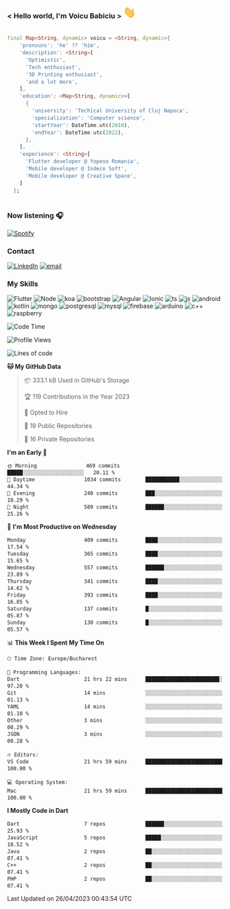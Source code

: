 ### < Hello world, I'm **Voicu Babiciu** > <img src="https://raw.githubusercontent.com/ABSphreak/ABSphreak/master/gifs/Hi.gif" width="30px"/>

```dart

final Map<String, dynamic> voicu = <String, dynamic>{
    'pronouns': 'he' ?? 'him',
    'description': <String>[
      'Optimistic',
      'Tech enthusiast',
      '3D Printing enthusiast',
      'and a lot more',
    ],
    'education': <Map<String, dynamic>>[
      {
        'university': 'Techical University of Cluj Napoca',
        'specialization': 'Computer science',
        'startYear': DateTime.utc(2018),
        'endYear': DateTime.utc(2022),
      },
    ],
    'experience': <String>[
      'Flutter developer @ Yopeso Romania',
      'Mobile developer @ Indeco Soft',
      'Mobile developer @ Creative Space',
    ]
  };
  
```
### Now listening 🎧
[![Spotify](https://voicubabiciu.vercel.app/api/spotify)](https://open.spotify.com/user/vbfx10)

### Contact
[![LinkedIn](https://img.shields.io/badge/linkedin-0A66C2?style=for-the-badge&logo=linkedin&logoColor=white)](https://www.linkedin.com/in/voicu-b-b28860131/)
[![email](https://img.shields.io/badge/email%20me-EA4335?style=for-the-badge&logo=gmail&logoColor=white)](mailto:voicubabiciu@gmail.com)

### My Skills


![Flutter](https://img.shields.io/badge/flutter-02569B?style=for-the-badge&logo=flutter)
![Node](https://img.shields.io/badge/node.js-339933?style=for-the-badge&logo=node.js&logoColor=white)
![koa](https://img.shields.io/badge/Koa.js-404D59?style=for-the-badge)
![bootstrap](https://img.shields.io/badge/Bootstrap-563D7C?style=for-the-badge&logo=bootstrap&logoColor=white)
![Angular](https://img.shields.io/badge/angular-DD0031?style=for-the-badge&logo=angular&logoColor=white)
![Ionic](https://img.shields.io/badge/Ionic-3880FF?style=for-the-badge&logo=ionic&logoColor=white)
![ts](https://img.shields.io/badge/Typescript-3178C6?style=for-the-badge&logo=typescript&logoColor=white)
![js](https://img.shields.io/badge/javascript-F7DF1E?style=for-the-badge&logo=javascript&logoColor=black)
![android](https://img.shields.io/badge/Android-36f991?style=for-the-badge&logo=android&logoColor=black)
![kotlin](https://img.shields.io/badge/kotlin-0095D5?style=for-the-badge&logo=kotlin&logoColor=white)
![mongo](https://img.shields.io/badge/mongodb-47A248?style=for-the-badge&logo=mongodb&logoColor=white)
![postgresql](https://img.shields.io/badge/PostgreSQL-4169E1?style=for-the-badge&logo=PostgreSQL&logoColor=white)
![mysql](https://img.shields.io/badge/mysql-4479A1?style=for-the-badge&logo=MySQL&logoColor=white)
![firebase](https://img.shields.io/badge/firebase-FFCA28?style=for-the-badge&logo=firebase&logoColor=black)
![arduino](https://img.shields.io/badge/arduino-00979D?style=for-the-badge&logo=arduino&logoColor=white)
![c++](https://img.shields.io/badge/C++-00599C?style=for-the-badge&logo=Cplusplus&logoColor=white)
![raspberry](https://img.shields.io/badge/raspberrypi-A22846?style=for-the-badge&logo=raspberrypi&logoColor=white)

<!--START_SECTION:waka-->
![Code Time](http://img.shields.io/badge/Code%20Time-980%20hrs%2026%20mins-blue)

![Profile Views](http://img.shields.io/badge/Profile%20Views-6-blue)

![Lines of code](https://img.shields.io/badge/From%20Hello%20World%20I%27ve%20Written-18.6%20million%20lines%20of%20code-blue)

**🐱 My GitHub Data** 

> 📦 333.1 kB Used in GitHub's Storage 
 > 
> 🏆 119 Contributions in the Year 2023
 > 
> 💼 Opted to Hire
 > 
> 📜 19 Public Repositories 
 > 
> 🔑 16 Private Repositories 
 > 
**I'm an Early 🐤** 

```text
🌞 Morning                469 commits         █████░░░░░░░░░░░░░░░░░░░░   20.11 % 
🌆 Daytime                1034 commits        ███████████░░░░░░░░░░░░░░   44.34 % 
🌃 Evening                240 commits         ███░░░░░░░░░░░░░░░░░░░░░░   10.29 % 
🌙 Night                  589 commits         ██████░░░░░░░░░░░░░░░░░░░   25.26 % 
```
📅 **I'm Most Productive on Wednesday** 

```text
Monday                   409 commits         ████░░░░░░░░░░░░░░░░░░░░░   17.54 % 
Tuesday                  365 commits         ████░░░░░░░░░░░░░░░░░░░░░   15.65 % 
Wednesday                557 commits         ██████░░░░░░░░░░░░░░░░░░░   23.89 % 
Thursday                 341 commits         ████░░░░░░░░░░░░░░░░░░░░░   14.62 % 
Friday                   393 commits         ████░░░░░░░░░░░░░░░░░░░░░   16.85 % 
Saturday                 137 commits         █░░░░░░░░░░░░░░░░░░░░░░░░   05.87 % 
Sunday                   130 commits         █░░░░░░░░░░░░░░░░░░░░░░░░   05.57 % 
```


📊 **This Week I Spent My Time On** 

```text
🕑︎ Time Zone: Europe/Bucharest

💬 Programming Languages: 
Dart                     21 hrs 22 mins      ████████████████████████░   97.20 % 
Git                      14 mins             ░░░░░░░░░░░░░░░░░░░░░░░░░   01.13 % 
YAML                     14 mins             ░░░░░░░░░░░░░░░░░░░░░░░░░   01.10 % 
Other                    3 mins              ░░░░░░░░░░░░░░░░░░░░░░░░░   00.29 % 
JSON                     3 mins              ░░░░░░░░░░░░░░░░░░░░░░░░░   00.28 % 

🔥 Editors: 
VS Code                  21 hrs 59 mins      █████████████████████████   100.00 % 

💻 Operating System: 
Mac                      21 hrs 59 mins      █████████████████████████   100.00 % 
```

**I Mostly Code in Dart** 

```text
Dart                     7 repos             ██████░░░░░░░░░░░░░░░░░░░   25.93 % 
JavaScript               5 repos             █████░░░░░░░░░░░░░░░░░░░░   18.52 % 
Java                     2 repos             ██░░░░░░░░░░░░░░░░░░░░░░░   07.41 % 
C++                      2 repos             ██░░░░░░░░░░░░░░░░░░░░░░░   07.41 % 
PHP                      2 repos             ██░░░░░░░░░░░░░░░░░░░░░░░   07.41 % 
```




 Last Updated on 26/04/2023 00:43:54 UTC
<!--END_SECTION:waka-->


